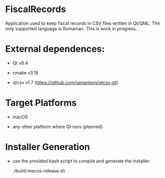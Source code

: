 # FiscalRecords

Application used to keep fiscal records in CSV files written in Qt/QML.
The only supported language is Romanian.
This is work in progress.

# External dependences:

- Qt v6.4

- cmake v3.18

- qtcsv v1.7 (https://github.com/iamantony/qtcsv.git)

# Target Platforms

- macOS

- any other platform where Qt runs (planned)

# Installer Generation

- use the provided bash script to compile and generate the installer:

    ./build-macos-release.sh
